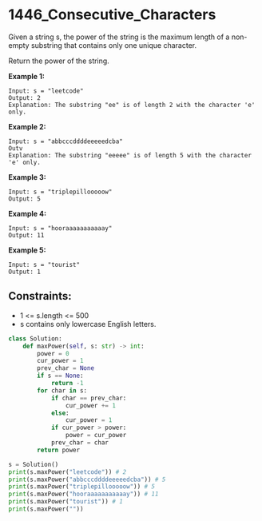 # 1446_Consecutive_Characters
Given a string s, the power of the string is the maximum length of a non-empty substring that contains only one unique character.

Return the power of the string.

**Example 1:**

```text
Input: s = "leetcode"
Output: 2
Explanation: The substring "ee" is of length 2 with the character 'e' only.
```

**Example 2:**

```text
Input: s = "abbcccddddeeeeedcba"
Outv
Explanation: The substring "eeeee" is of length 5 with the character 'e' only.
```

**Example 3:**

```text
Input: s = "triplepillooooow"
Output: 5
```

**Example 4:**

```text
Input: s = "hooraaaaaaaaaaay"
Output: 11
```

**Example 5:**

```text
Input: s = "tourist"
Output: 1
```

## Constraints:

* 1 <= s.length <= 500
* s contains only lowercase English letters.

```python
class Solution:
    def maxPower(self, s: str) -> int:
        power = 0
        cur_power = 1
        prev_char = None
        if s == None:
            return -1
        for char in s:
            if char == prev_char:
                cur_power += 1
            else:
                cur_power = 1
            if cur_power > power:
                power = cur_power
            prev_char = char
        return power

s = Solution()
print(s.maxPower("leetcode")) # 2
print(s.maxPower("abbcccddddeeeeedcba")) # 5
print(s.maxPower("triplepillooooow")) # 5
print(s.maxPower("hooraaaaaaaaaaay")) # 11
print(s.maxPower("tourist")) # 1
print(s.maxPower(""))
```
